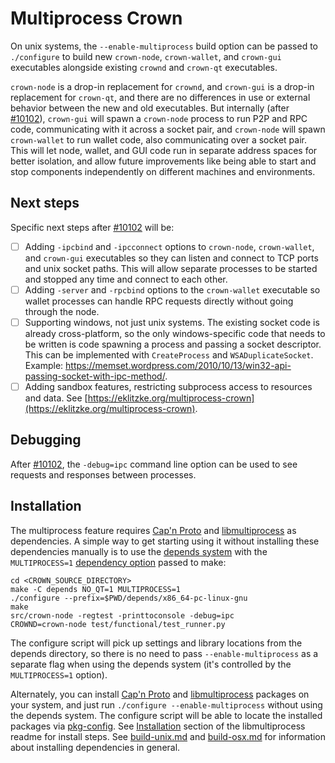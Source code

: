# Multiprocess Crown

On unix systems, the `--enable-multiprocess` build option can be passed to `./configure` to build new `crown-node`, `crown-wallet`, and `crown-gui` executables alongside existing `crownd` and `crown-qt` executables.

`crown-node` is a drop-in replacement for `crownd`, and `crown-gui` is a drop-in replacement for `crown-qt`, and there are no differences in use or external behavior between the new and old executables. But internally (after [#10102](https://github.com/crown/crown/pull/10102)), `crown-gui` will spawn a `crown-node` process to run P2P and RPC code, communicating with it across a socket pair, and `crown-node` will spawn `crown-wallet` to run wallet code, also communicating over a socket pair. This will let node, wallet, and GUI code run in separate address spaces for better isolation, and allow future improvements like being able to start and stop components independently on different machines and environments.

## Next steps

Specific next steps after [#10102](https://github.com/crown/crown/pull/10102) will be:

- [ ] Adding `-ipcbind` and `-ipcconnect` options to `crown-node`, `crown-wallet`, and `crown-gui` executables so they can listen and connect to TCP ports and unix socket paths. This will allow separate processes to be started and stopped any time and connect to each other.
- [ ] Adding `-server` and `-rpcbind` options to the `crown-wallet` executable so wallet processes can handle RPC requests directly without going through the node.
- [ ] Supporting windows, not just unix systems. The existing socket code is already cross-platform, so the only windows-specific code that needs to be written is code spawning a process and passing a socket descriptor. This can be implemented with `CreateProcess` and `WSADuplicateSocket`. Example: https://memset.wordpress.com/2010/10/13/win32-api-passing-socket-with-ipc-method/.
- [ ] Adding sandbox features, restricting subprocess access to resources and data. See [https://eklitzke.org/multiprocess-crown](https://eklitzke.org/multiprocess-crown).

## Debugging

After [#10102](https://github.com/crown/crown/pull/10102), the `-debug=ipc` command line option can be used to see requests and responses between processes.

## Installation

The multiprocess feature requires [Cap'n Proto](https://capnproto.org/) and [libmultiprocess](https://github.com/chaincodelabs/libmultiprocess) as dependencies. A simple way to get starting using it without installing these dependencies manually is to use the [depends system](../depends) with the `MULTIPROCESS=1` [dependency option](../depends#dependency-options) passed to make:

```
cd <CROWN_SOURCE_DIRECTORY>
make -C depends NO_QT=1 MULTIPROCESS=1
./configure --prefix=$PWD/depends/x86_64-pc-linux-gnu
make
src/crown-node -regtest -printtoconsole -debug=ipc
CROWND=crown-node test/functional/test_runner.py
```

The configure script will pick up settings and library locations from the depends directory, so there is no need to pass `--enable-multiprocess` as a separate flag when using the depends system (it's controlled by the `MULTIPROCESS=1` option).

Alternately, you can install [Cap'n Proto](https://capnproto.org/) and [libmultiprocess](https://github.com/chaincodelabs/libmultiprocess) packages on your system, and just run `./configure --enable-multiprocess` without using the depends system. The configure script will be able to locate the installed packages via [pkg-config](https://www.freedesktop.org/wiki/Software/pkg-config/). See [Installation](https://github.com/chaincodelabs/libmultiprocess#installation) section of the libmultiprocess readme for install steps. See [build-unix.md](build-unix.md) and [build-osx.md](build-osx.md) for information about installing dependencies in general.
